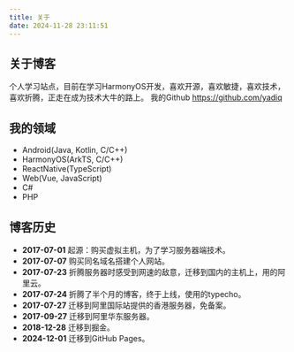 ```yaml
---
title: 关于
date: 2024-11-28 23:11:51
---
```


## 关于博客
个人学习站点，目前在学习HarmonyOS开发，喜欢开源，喜欢敏捷，喜欢技术，喜欢折腾，正走在成为技术大牛的路上。
我的Github https://github.com/yadiq

## 我的领域
- Android(Java, Kotlin, C/C++)
- HarmonyOS(ArkTS, C/C++)
- ReactNative(TypeScript)
- Web(Vue, JavaScript)
- C#
- PHP

## 博客历史
 - **2017-07-01**
    起源：购买虚拟主机，为了学习服务器端技术。
 - **2017-07-07**
    购买同名域名搭建个人网站。
 - **2017-07-23**
    折腾服务器时感受到网速的敌意，迁移到国内的主机上，用的阿里云。
 - **2017-07-24**
    折腾了半个月的博客，终于上线，使用的typecho。
 - **2017-07-27**
    迁移到阿里国际站提供的香港服务器，免备案。
 - **2017-09-27**
    迁移到阿里华东服务器。
 - **2018-12-28**
    迁移到掘金。
 - **2024-12-01**
    迁移到GitHub Pages。
